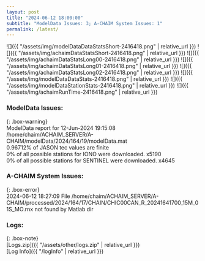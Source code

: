 ```yaml
---
layout: post
title: "2024-06-12 18:00:00"
subtitle: "ModelData Issues: 3; A-CHAIM System Issues: 1"
permalink: /latest/
---
```


![]({{ "/assets/img/modelDataDataStatsShort-2416418.png" | relative_url }})
![]({{ "/assets/img/achaimDataStatsShort-2416418.png" | relative_url }})
![]({{ "/assets/img/achaimDataStatsLong00-2416418.png" | relative_url }})
![]({{ "/assets/img/achaimDataStatsLong01-2416418.png" | relative_url }})
![]({{ "/assets/img/achaimDataStatsLong02-2416418.png" | relative_url }})
![]({{ "/assets/img/modelDataDataStats-2416418.png" | relative_url }})
![]({{ "/assets/img/modelDataStationStats-2416418.png" | relative_url }})
![]({{ "/assets/img/achaimRunTime-2416418.png" | relative_url }})


### ModelData Issues:  
  
{: .box-warning}  
 ModelData report for 12-Jun-2024 19:15:08   
 /home/chaim/ACHAIM_SERVER/A-CHAIM/modelData/2024/164/19/modelData.mat   
 0.96712% of JASON tec values are finite   
 0% of all possible stations for IONO were downloaded. x5190   
 0% of all possible stations for SENTINEL were downloaded. x4645   
  
### A-CHAIM System Issues:  
  
{: .box-error}  
2024-06-12 18:27:09 File /home/chaim/ACHAIM_SERVER/A-CHAIM/processed/2024/164/17/CHAIN/CHIC00CAN_R_20241641700_15M_01S_MO.rnx not found by Matlab dir  

### Logs:  
  
{: .box-note}  
[Logs.zip]({{ "/assets/other/logs.zip" | relative_url }})  
[Log Info]({{ "/logInfo" | relative_url }})  
